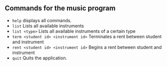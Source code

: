 ## Commands for the music program

* `help` displays all commands.
* `list` Lists all available instruments 
* `list <type>` Lists all available instruments of a certain type 
* `term <student id> <instrument id>` Terminates a rent between student and instrument
* `rent <student id> <instrument id>` Begins a rent between student and instrument
* `quit` Quits the application.
